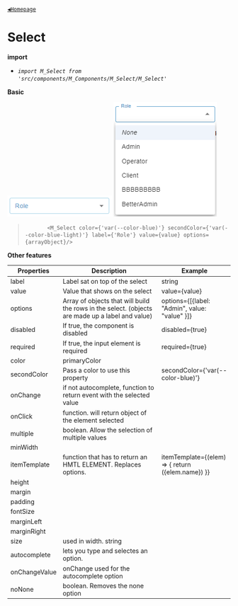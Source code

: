 [`◀️Homepage`](../../../README.md)

# **Select** 


**import**
- *`import M_Select from 'src/components/M_Components/M_Select/M_Select'`*

**Basic**

![Alt text](../../../public/README/images/Select_1.png)
![Alt text](../../../public/README/images/Select_2.png)
>            <M_Select color={'var(--color-blue)'} secondColor={'var(--color-blue-light)'} label={'Role'} value={value} options={arrayObject}/>

**Other features**

| Properties    	| Description                                                                                      	| Example                                              	|
|---------------	|--------------------------------------------------------------------------------------------------	|------------------------------------------------------	|
| label         	| Label sat on top of the select                                                                   	| string                                               	|
| value         	| Value that shows on the select                                                                   	| value={value}                                        	|
| options       	| Array of objects that will build the rows in the select. (objects are made up a label and value) 	| options={[{label: "Admin", value: "value" }]}        	|
| disabled      	| If true, the component is disabled                                                               	| disabled={true}                                      	|
| required      	| If true, the input element is required                                                           	| required={true}                                      	|
| color         	| primaryColor                                                                                     	|                                                      	|
| secondColor   	| Pass a color to use this property                                                                	| secondColor={'var(--color-blue)'}                    	|
| onChange      	| if not autocomplete, function to return event with the selected value                            	|                                                      	|
| onClick       	| function. will return object of the element selected                                             	|                                                      	|
| multiple      	| boolean. Allow the selection of multiple values                                                  	|                                                      	|
| minWidth      	|                                                                                                  	|                                                      	|
| itemTemplate  	| function that has to return an HMTL ELEMENT. Replaces options.                                   	| itemTemplate={(elem) =&gt; { return ({elem.name}) }} 	|
| height        	|                                                                                                  	|                                                      	|
| margin        	|                                                                                                  	|                                                      	|
| padding       	|                                                                                                  	|                                                      	|
| fontSize      	|                                                                                                  	|                                                      	|
| marginLeft    	|                                                                                                  	|                                                      	|
| marginRight   	|                                                                                                  	|                                                      	|
| size          	| used in width. string                                                                            	|                                                      	|
| autocomplete  	| lets you type and selectes an option.                                                            	|                                                      	|
| onChangeValue 	| onChange used for the autocomplete option                                                        	|                                                      	|
| noNone        	| boolean. Removes the none option                                                                 	|                                                      	|
